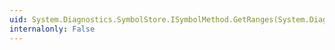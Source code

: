 ```yaml
---
uid: System.Diagnostics.SymbolStore.ISymbolMethod.GetRanges(System.Diagnostics.SymbolStore.ISymbolDocument,System.Int32,System.Int32)
internalonly: False
---
```

